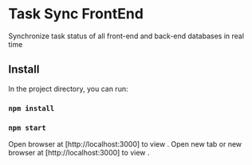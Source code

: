 # Task Sync FrontEnd

Synchronize task status of all front-end and back-end databases in real time

## Install

In the project directory, you can run:

### `npm install`

### `npm start`

Open browser at [http://localhost:3000] to view .
Open new tab or new browser at [http://localhost:3000] to view .
